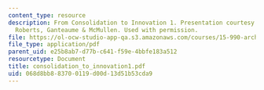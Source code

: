```yaml
---
content_type: resource
description: From Consolidation to Innovation 1. Presentation courtesy of Cameron
  Roberts, Ganteaume & McMullen. Used with permission.
file: https://ol-ocw-studio-app-qa.s3.amazonaws.com/courses/15-990-architecture-and-communication-in-organizations-fall-2003/068d8bb883700119d00d13d51b53cda9_consolidation_to_innovation1.pdf
file_type: application/pdf
parent_uid: e25b8ab7-d77b-c641-f59e-4bbfe183a512
resourcetype: Document
title: consolidation_to_innovation1.pdf
uid: 068d8bb8-8370-0119-d00d-13d51b53cda9
---
```


